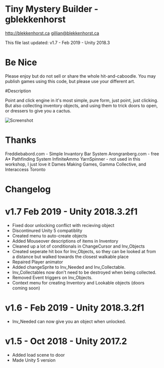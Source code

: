 
#   Tiny Mystery Builder - gblekkenhorst
   http://blekkenhorst.ca
   gillian@blekkenhorst.ca
  
  This file last updated:
  v1.7 - Feb 2019 - Unity 2018.3
   
   # Be Nice
  Please enjoy but do not sell or share the whole hit-and-caboodle. 
   You may publish games using this code, but please use your different art.
 
#Description

Point and click engine in it's most simple, pure form, just point, just clicking. But also collecting inventory objects, and using them to trick doors to open, or dressers to give you a cactus.

![Screenshot](https://blekkenhorst.ca/WP/wp-content/uploads/2019/02/mysteryBuilder.png)


# Thanks
Freddiebabord.com  - Simple Invantory Bar System 
Arongranberg.com - free A* Pathfinding System 
InfiniteAmmo YarnSpinner - not used in this workshop, I just love it 
Dames Making Games, Gamma Collective, and Interaccess Toronto 


# Changelog

# v1.7 Feb 2019 - Unity 2018.3.2f1
* Fixed door unlocking conflict with recieving object
 * Discontinured Unity 5 compatiblity
* Created menu to auto-create objects
* Added Mouseover descriptions of items in Inventory
* Cleaned up a lot of conditionals in ChangeCursor and Inv_Objects
* Created seperate hit box for Inv_Objects, so they can be looked 
        at from a distance but walked towards the closest walkable place
* Repaired Player animator
* Added changeSprite to Inv_Needed and Inv_Collectable.
* Inv_Collectables now don't need to be destroyed when being collected. 
* Removed Event triggers on Inv_Objects. 
* Context menu for creating Inventory and Lookable objects (doors coming soon)
 
# v1.6 - Feb 2019 - Unity 2018.3.2f1
* Inv_Needed can now give you an object when unlocked. 
 
# v1.5 -  Oct 2018 - Unity 2017.2
* Added load scene to door
* Made Unity 5 version
